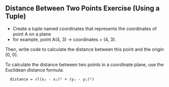 ## Distance Between Two Points Exercise (Using a Tuple) 

- Create a tuple named coordinates that represents the coordinates of point A on a plane
- for example, point A(4, 3) → coordinates = (4, 3).

Then, write code to calculate the distance between this point and the origin (0, 0).

To calculate the distance between two points in a coordinate plane, use the Euclidean distance formula:

```txt
  distance = √((x₂ - x₁)² + (y₂ - y₁)²)
```